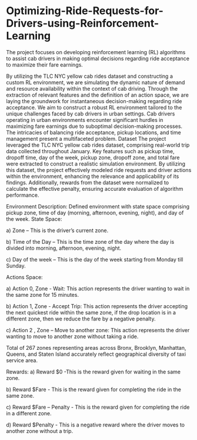 # Optimizing-Ride-Requests-for-Drivers-using-Reinforcement-Learning
The project focuses on developing reinforcement learning (RL) algorithms to assist cab drivers in making optimal decisions regarding ride acceptance to maximize their fare earnings.


By utilizing the TLC NYC yellow cab rides dataset and constructing a custom RL environment, we are simulating the dynamic nature of demand and resource availability within the context of cab driving. Through the extraction of relevant features and the definition of an action space, we are laying the groundwork for instantaneous decision-making regarding ride acceptance.
We aim to construct a robust RL environment tailored to the unique challenges faced by cab drivers in urban settings. Cab drivers operating in urban environments encounter significant hurdles in maximizing fare earnings due to suboptimal decision-making processes. The
intricacies of balancing ride acceptance, pickup locations, and time management present a multifaceted problem.
Dataset
The project leveraged the TLC NYC yellow cab rides dataset, comprising real-world trip data collected throughout January. Key features such as pickup time, dropoff time, day of the week, pickup zone, dropoff zone, and total fare were extracted to construct a realistic simulation environment. By utilizing this dataset, the project effectively modeled ride requests and driver
actions within the environment, enhancing the relevance and applicability of its findings. Additionally, rewards from the dataset were normalized to calculate the effective penalty, ensuring accurate evaluation of algorithm performance.

Environment Description:
Defined environment with state space comprising pickup zone, time of day (morning, afternoon, evening, night), and day of the week.
State Space:

a) Zone – This is the driver’s current zone.

b) Time of the Day – This is the time zone of the day where the day is divided into morning, afternoon, evening, night.

c) Day of the week – This is the day of the week starting from Monday till Sunday. 


Actions Space:

a) Action 0, Zone - Wait: This action represents the driver wanting to wait in the same zone for 15 minutes.

b) Action 1, Zone - Accept Trip: This action represents the driver accepting the next quickest ride within the same zone, if the drop location is in a different zone, then we reduce the fare by a negative penalty.

c) Action 2 , Zone – Move to another zone: This action represents the driver wanting to move to another zone without taking a ride.

Total of 267 zones representing areas across Bronx, Brooklyn, Manhattan, Queens, and Staten Island accurately reflect geographical diversity of taxi service area.


Rewards:
a) Reward $0 -This is the reward given for waiting in the same zone.

b) Reward $Fare - This is the reward given for completing the ride in the same zone.

c) Reward $Fare – Penalty - This is the reward given for completing the ride in a different zone.

d) Reward $Penalty - This is a negative reward where the driver moves to another zone without a trip.

